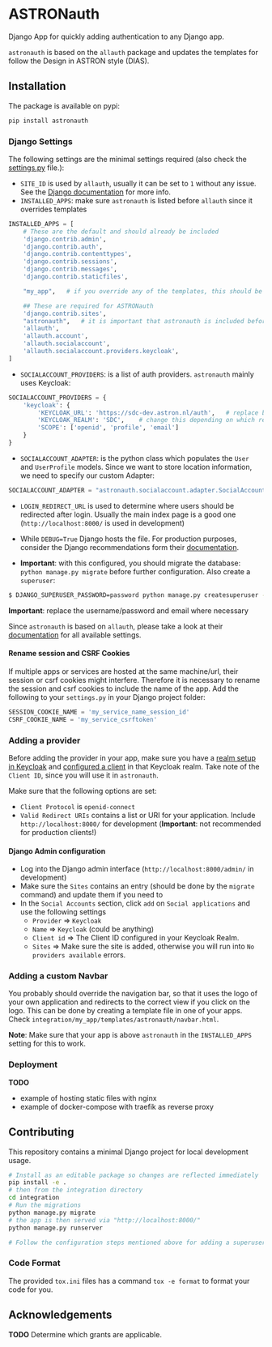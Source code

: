 # ASTRONauth

Django App for quickly adding authentication to any Django app.

`astronauth` is based on the `allauth` package and updates the templates for follow the Design in ASTRON style (DIAS).

## Installation

The package is available on pypi:

```bash
pip install astronauth
```

### Django Settings

The following settings are the minimal settings required (also check the [settings.py](integration/integration/settings.py) file.):

- `SITE_ID` is used by `allauth`, usually it can be set to `1` without any issue. See the [Django documentation](https://docs.djangoproject.com/en/4.1/ref/contrib/sites/) for more info.
- `INSTALLED_APPS`: make sure `astronauth` is listed before `allauth` since it overrides templates
```python
INSTALLED_APPS = [
    # These are the default and should already be included
    'django.contrib.admin',
    'django.contrib.auth',
    'django.contrib.contenttypes',
    'django.contrib.sessions',
    'django.contrib.messages',
    'django.contrib.staticfiles',

    "my_app",   # if you override any of the templates, this should be here (e.g. custom navigation bar)

    ## These are required for ASTRONauth
    'django.contrib.sites',
    "astronauth",   # it is important that astronauth is included before allauth
    'allauth',
    'allauth.account',
    'allauth.socialaccount',
    'allauth.socialaccount.providers.keycloak',
]
```
- `SOCIALACCOUNT_PROVIDERS`: is a list of auth providers. `astronauth` mainly uses Keycloak:
```python
SOCIALACCOUNT_PROVIDERS = {
    'keycloak': {
        'KEYCLOAK_URL': 'https://sdc-dev.astron.nl/auth',   # replace by https://keycloak.astron.nl/auth/ for production
        'KEYCLOAK_REALM': 'SDC',    # change this depending on which realm to use
        'SCOPE': ['openid', 'profile', 'email']
    }
}
```

- `SOCIALACCOUNT_ADAPTER`: is the python class which populates the `User` and `UserProfile` models. Since we want to store location information, we need to specify our custom Adapter:
```python
SOCIALACCOUNT_ADAPTER = "astronauth.socialaccount.adapter.SocialAccountAdapter"
```

- `LOGIN_REDIRECT_URL` is used to determine where users should be redirected after login. Usually the main index page is a good one (`http://localhost:8000/` is used in development)

- While `DEBUG=True` Django hosts the file. For production purposes, consider the Django recommendations form their [documentation](https://docs.djangoproject.com/en/4.1/howto/static-files/deployment/).

- **Important**: with this configured, you should migrate the database: `python manage.py migrate` before further configuration. Also create a `superuser`:

```bash
$ DJANGO_SUPERUSER_PASSWORD=password python manage.py createsuperuser --username admin --email no-reply@example.com --noinput
```

**Important**: replace the username/password and email where necessary


Since `astronauth` is based on `allauth`, please take a look at their [documentation](https://django-allauth.readthedocs.io/en/latest/installation.html) for all available settings.

#### Rename session and CSRF Cookies

If multiple apps or services are hosted at the same machine/url, their session or csrf cookies might interfere.
Therefore it is necessary to rename the session and csrf cookies to include the name of the app.
Add the following to your `settings.py` in your Django project folder:

```python
SESSION_COOKIE_NAME = 'my_service_name_session_id'
CSRF_COOKIE_NAME = 'my_service_csrftoken'
```

### Adding a provider

Before adding the provider in your app, make sure you have a [realm setup in Keycloak](https://www.keycloak.org/docs/13.0/getting_started/#creating-a-realm-and-a-user) and [configured a client](https://www.keycloak.org/docs/13.0/getting_started/#registering-the-wildfly-application) in that Keycloak realm. Take note of the `Client ID`, since you will use it in `astronauth`.

Make sure that the following options are set:
- `Client Protocol` is `openid-connect`
- `Valid Redirect URIs` contains a list or URI for your application. Include `http://localhost:8000/` for development (**Important**: not recommended for production clients!)

#### Django Admin configuration

- Log into the Django admin interface (`http://localhost:8000/admin/` in development)
- Make sure the `Sites` contains an entry (should be done by the `migrate` command) and update them if you need to
- In the `Social Accounts` section, click `add` on `Social applications` and use the following settings
  - `Provider` => `Keycloak`
  - `Name` => `Keycloak` (could be anything)
  - `Client id` => The Client ID configured in your Keycloak Realm.
  - `Sites` => Make sure the site is added, otherwise you will run into `No providers available` errors.

### Adding a custom Navbar

You probably should override the navigation bar, so that it uses the logo of your own application and redirects to the correct view if you click on the logo.
This can be done by creating a template file in one of your apps. Check `integration/my_app/templates/astronauth/navbar.html`.

**Note**: Make sure that your app is above `astronauth` in the `INSTALLED_APPS` setting for this to work.

### Deployment

**TODO**
- example of hosting static files with nginx
- example of docker-compose with traefik as reverse proxy


## Contributing

This repository contains a minimal Django project for local development usage.

```bash
# Install as an editable package so changes are reflected immediately
pip install -e .
# then from the integration directory
cd integration
# Run the migrations
python manage.py migrate
# the app is then served via "http://localhost:8000/"
python manage.py runserver

# Follow the configuration steps mentioned above for adding a superuser and configuring a client.
```

### Code Format

The provided `tox.ini` files has a command `tox -e format` to format your code for you.

## Acknowledgements

**TODO** Determine which grants are applicable.
